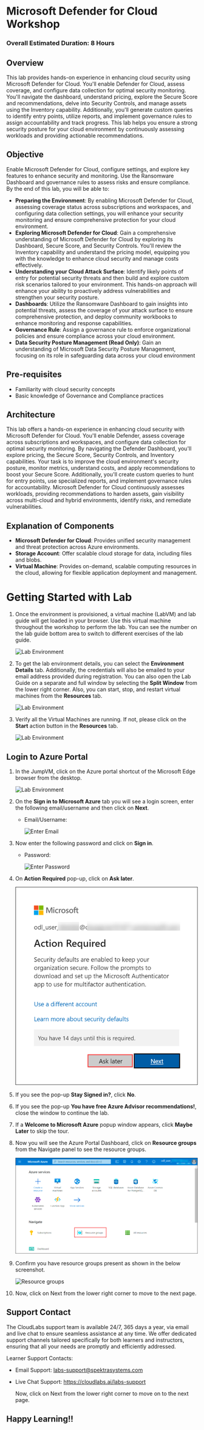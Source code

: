 # Microsoft Defender for Cloud Workshop

### Overall Estimated Duration: 8 Hours

## Overview

This lab provides hands-on experience in enhancing cloud security using Microsoft Defender for Cloud. You'll enable Defender for Cloud, assess coverage, and configure data collection for optimal security monitoring. You'll navigate the dashboard, understand pricing, explore the Secure Score and recommendations, delve into Security Controls, and manage assets using the Inventory capability. Additionally, you'll generate custom queries to identify entry points, utilize reports, and implement governance rules to assign accountability and track progress. This lab helps you ensure a strong security posture for your cloud environment by continuously assessing workloads and providing actionable recommendations.

## Objective

Enable Microsoft Defender for Cloud, configure settings, and explore key features to enhance security and monitoring. Use the Ransomware Dashboard and governance rules to assess risks and ensure compliance. By the end of this lab, you will be able to:

- **Preparing the Environment**: By enabling Microsoft Defender for Cloud, assessing coverage status across subscriptions and workspaces, and configuring data collection settings, you will enhance your security monitoring and ensure comprehensive protection for your cloud environment.
- **Exploring Microsoft Defender for Cloud**: Gain a comprehensive understanding of Microsoft Defender for Cloud by exploring its Dashboard, Secure Score, and Security Controls. You'll review the Inventory capability and understand the pricing model, equipping you with the knowledge to enhance cloud security and manage costs effectively.
- **Understanding your Cloud Attack Surface**: Identify likely points of entry for potential security threats and then build and explore custom risk scenarios tailored to your environment. This hands-on approach will enhance your ability to proactively address vulnerabilities and strengthen your security posture.
- **Dashboards**: Utilize the Ransomware Dashboard to gain insights into potential threats, assess the coverage of your attack surface to ensure comprehensive protection, and deploy community workbooks to enhance monitoring and response capabilities.
- **Governance Rule**: Assign a governance rule to enforce organizational policies and ensure compliance across your cloud environment.
- **Data Security Posture Management (Read Only)**: Gain an understanding of Microsoft Data Security Posture Management, focusing on its role in safeguarding data across your cloud environment

## Pre-requisites

- Familiarity with cloud security concepts
- Basic knowledge of Governance and Compliance practices

## Architecture

This lab offers a hands-on experience in enhancing cloud security with Microsoft Defender for Cloud. You'll enable Defender, assess coverage across subscriptions and workspaces, and configure data collection for optimal security monitoring. By navigating the Defender Dashboard, you'll explore pricing, the Secure Score, Security Controls, and Inventory capabilities. Your task is to improve the cloud environment's security posture, monitor metrics, understand costs, and apply recommendations to boost your Secure Score. Additionally, you'll create custom queries to hunt for entry points, use specialized reports, and implement governance rules for accountability. Microsoft Defender for Cloud continuously assesses workloads, providing recommendations to harden assets, gain visibility across multi-cloud and hybrid environments, identify risks, and remediate vulnerabilities.

## Explanation of Components

- **Microsoft Defender for Cloud**: Provides unified security management and threat protection across Azure environments.
- **Storage Account**: Offer scalable cloud storage for data, including files and blobs.
- **Virtual Machine**: Provides on-demand, scalable computing resources in the cloud, allowing for flexible application deployment and management.

# Getting Started with Lab

1. Once the environment is provisioned, a virtual machine (LabVM) and lab guide will get loaded in your browser. Use this virtual machine throughout the workshop to perform the lab. You can see the number on the lab guide bottom area to switch to different exercises of the lab guide.
   
   ![](../images/img-1.png "Lab Environment")

1. To get the lab environment details, you can select the **Environment Details** tab. Additionally, the credentials will also be emailed to your email address provided during registration. You can also open the Lab Guide on a separate and full window by selecting the **Split Window** from the lower right corner. Also, you can start, stop, and restart virtual machines from the **Resources** tab.

   ![](../images/img-2.png "Lab Environment")
 
1. Verify all the Virtual Machines are running. If not, please click on the **Start** action button in the **Resources** tab.

   ![](../images/startresource-1.png "Lab Environment")

## Login to Azure Portal

1. In the JumpVM, click on the Azure portal shortcut of the Microsoft Edge browser from the desktop.

   ![](../images/img-3.png "Lab Environment")
   
1. On the **Sign in to Microsoft Azure** tab you will see a login screen, enter the following email/username and then click on **Next**. 
   * Email/Username: **<inject key="AzureAdUserEmail" enableCopy="true"/>** 
   
     ![](../images/image7.png "Enter Email")
     
1. Now enter the following password and click on **Sign in**.
   * Password: **<inject key="AzureAdUserPassword" enableCopy="true"/>**
   
     ![](../images/image8.png "Enter Password")
     
1. On **Action Required** pop-up, click on **Ask later**.

     ![](../images/ask-later.png "Ask Later")

1. If you see the pop-up **Stay Signed in?**, click **No**.

1. If you see the pop-up **You have free Azure Advisor recommendations!**, close the window to continue the lab.

1. If a **Welcome to Microsoft Azure** popup window appears, click **Maybe Later** to skip the tour.
   
1. Now you will see the Azure Portal Dashboard, click on **Resource groups** from the Navigate panel to see the resource groups.

   ![](../images/select-rg.png "Resource groups")
   
1. Confirm you have resource groups present as shown in the below screenshot.

   ![](../images/img-9.png "Resource groups")
   
1. Now, click on Next from the lower right corner to move to the next page.

## Support Contact

The CloudLabs support team is available 24/7, 365 days a year, via email and live chat to ensure seamless assistance at any time. We offer dedicated support channels tailored specifically for both learners and instructors, ensuring that all your needs are promptly and efficiently addressed.

Learner Support Contacts:

- Email Support: labs-support@spektrasystems.com
- Live Chat Support: https://cloudlabs.ai/labs-support

  Now, click on Next from the lower right corner to move on to the next page.

## Happy Learning!!
